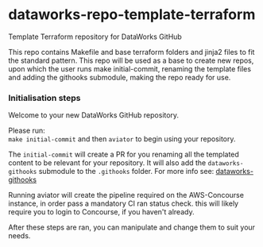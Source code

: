 # dataworks-repo-template-terraform
Template Terraform repository for DataWorks GitHub

This repo contains Makefile and base terraform folders and jinja2 files to fit the standard pattern.
This repo will be used as a base to create new repos, upon which the user runs make initial-commit, renaming the template files and adding the githooks submodule, making the repo ready for use.

### Initialisation steps
Welcome to your new DataWorks GitHub repository.

Please run:  
`make initial-commit`  and then `aviator`
to begin using your repository.  

The `initial-commit` will create a PR for you renaming all the templated content to be relevant for your repository. It will also add the `dataworks-githooks` submodule to the `.githooks` folder.  For more info see: [dataworks-githooks](https://github.com/dwp/dataworks-githooks)

Running aviator will create the pipeline required on the AWS-Concourse instance, in order pass a mandatory CI ran status check.  this will likely require you to login to Concourse, if you haven't already.

After these steps are ran, you can manipulate and change them to suit your needs.